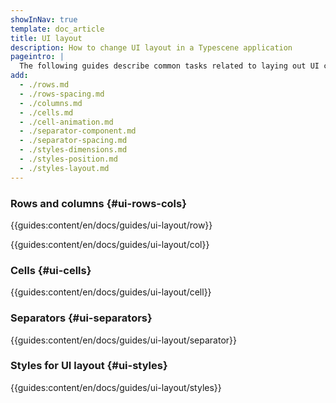 ```yaml
---
showInNav: true
template: doc_article
title: UI layout
description: How to change UI layout in a Typescene application
pageintro: |
  The following guides describe common tasks related to laying out UI components.
add:
  - ./rows.md
  - ./rows-spacing.md
  - ./columns.md
  - ./cells.md
  - ./cell-animation.md
  - ./separator-component.md
  - ./separator-spacing.md
  - ./styles-dimensions.md
  - ./styles-position.md
  - ./styles-layout.md
---
```


### Rows and columns {#ui-rows-cols}

{{guides:content/en/docs/guides/ui-layout/row}}

{{guides:content/en/docs/guides/ui-layout/col}}

### Cells {#ui-cells}

{{guides:content/en/docs/guides/ui-layout/cell}}

### Separators {#ui-separators}

{{guides:content/en/docs/guides/ui-layout/separator}}

### Styles for UI layout {#ui-styles}

{{guides:content/en/docs/guides/ui-layout/styles}}
